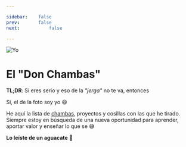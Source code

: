 ```yaml
---

sidebar:	false
prev: 		false
next:			false

---
```


![Yo](/me.png)
# El "Don Chambas"

**TL;DR**: Si eres serio y eso de la _"jerga"_ no te va, entonces
<ResumenCurricular text="descárgate el formato serio" />

Si, el de la foto soy yo :laughing:

He aquí la lista de [chambas][1], proyectos y cosillas con las que he tirado.
Siempre estoy en búsqueda de una nueva oportunidad para aprender, aportar valor
y enseñar lo que se :sweat_smile:

**Lo leíste de un aguacate** :avocado:

<ChambaProyecto />

[1]: https://dle.rae.es/chamba
